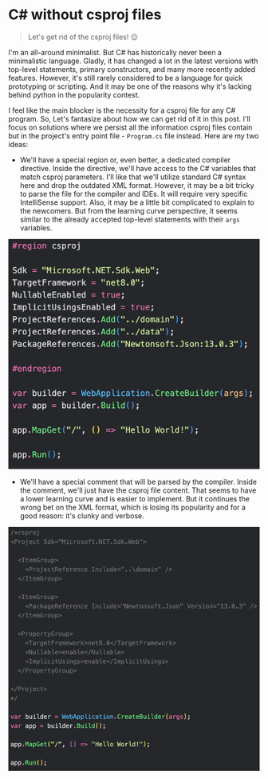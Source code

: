 # C# without csproj files 

> Let's get rid of the csproj files! 😉

I'm an all-around minimalist. But C# has historically never been a minimalistic language. Gladly, it has changed a lot in the latest versions with top-level statements, primary constructors, and many more recently added features. However, it's still rarely considered to be a language for quick prototyping or scripting. And it may be one of the reasons why it's lacking behind python in the popularity contest.

I feel like the main blocker is the necessity for a csproj file for any C# program. So, Let's fantasize about how we can get rid of it in this post. I'll focus on solutions where we persist all the information csproj files contain but in the project's entry point file - `Program.cs` file instead. Here are my two ideas:

- We'll have a special region or, even better, a dedicated compiler directive. Inside the directive, we'll have access to the C# variables that match csproj parameters. I'll like that we'll utilize standard C# syntax here and drop the outdated XML format. However, it may be a bit tricky to parse the file for the compiler and IDEs. It will require very specific IntelliSense support. Also, it may be a little bit complicated to explain to the newcomers. But from the learning curve perspective, it seems similar to the already accepted top-level statements with their `args` variables.

![image](v1.png)

- We'll have a special comment that will be parsed by the compiler. Inside the comment, we'll just have the csproj file content. That seems to have a lower learning curve and is easier to implement. But it continues the wrong bet on the XML format, which is losing its popularity and for a good reason: it's clunky and verbose.

![image](v2.png)
